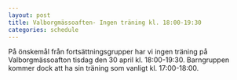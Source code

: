 ```yaml
---
layout: post
title: Valborgmässoaften- Ingen träning kl. 18:00-19:30
categories: schedule
---
```


På önskemål från fortsättningsgrupper har vi ingen träning på Valborgmässoafton tisdag den 30 april kl. 18:00-19:30. Barngruppen kommer dock att ha sin träning som vanligt kl. 17:00-18:00.
